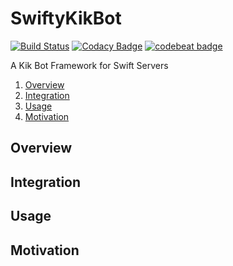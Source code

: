 # SwiftyKikBot
[![Build Status](https://travis-ci.org/pjtnt11/SwiftyKikBot.svg?branch=master)](https://travis-ci.org/pjtnt11/SwiftyKikBot)
[![Codacy Badge](https://api.codacy.com/project/badge/Grade/8f71b01a5e084cd3a5f573acd8d6d33b)](https://www.codacy.com/app/pjtnt11/SwiftyKikBot?utm_source=github.com&amp;utm_medium=referral&amp;utm_content=pjtnt11/SwiftyKikBot&amp;utm_campaign=Badge_Grade)
[![codebeat badge](https://codebeat.co/badges/55a36bc3-014c-49fc-bf08-d5980ac03cc6)](https://codebeat.co/projects/github-com-pjtnt11-swiftykikbot-master)


A Kik Bot Framework for Swift Servers

1. [Overview](#Overview)
2. [Integration](#Integration)
3. [Usage](#Usage)
4. [Motivation](#Motivation)

## Overview

## Integration

## Usage

## Motivation
